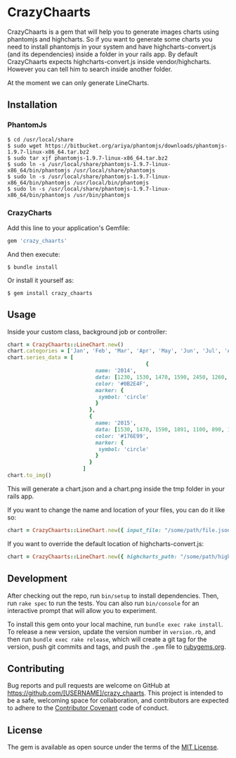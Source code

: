 # CrazyChaarts

CrazyChaarts is a gem that will help you to generate images charts using phantomjs and highcharts. So if you want to generate some charts you need to install phantomjs in your system and have highcharts-convert.js (and its dependencies) inside a folder in your rails app. By default CrazyChaarts expects highcharts-convert.js inside vendor/highcharts. However you can tell him to search inside another folder.

At the moment we can only generate LineCharts.

## Installation

### PhantomJs

    $ cd /usr/local/share
    $ sudo wget https://bitbucket.org/ariya/phantomjs/downloads/phantomjs-1.9.7-linux-x86_64.tar.bz2
    $ sudo tar xjf phantomjs-1.9.7-linux-x86_64.tar.bz2
    $ sudo ln -s /usr/local/share/phantomjs-1.9.7-linux-x86_64/bin/phantomjs /usr/local/share/phantomjs
    $ sudo ln -s /usr/local/share/phantomjs-1.9.7-linux-x86_64/bin/phantomjs /usr/local/bin/phantomjs
    $ sudo ln -s /usr/local/share/phantomjs-1.9.7-linux-x86_64/bin/phantomjs /usr/bin/phantomjs

### CrazyCharts

Add this line to your application's Gemfile:

```ruby
gem 'crazy_chaarts'
```

And then execute:

    $ bundle install

Or install it yourself as:

    $ gem install crazy_chaarts

## Usage

Inside your custom class, background job or controller:

```ruby
chart = CrazyChaarts::LineChart.new()
chart.categories = ['Jan', 'Feb', 'Mar', 'Apr', 'May', 'Jun', 'Jul', 'Ago', 'Sep', 'Oct', 'Nov', 'Dec']
chart.series_data = [
											{
		                    name: '2014',
		                    data: [1230, 1530, 1470, 1590, 2450, 1260, 1850, 1260, 1620, 1320, 1470, 1840],
		                    color: '#0B2E4F',
		                    marker: {
		                     symbol: 'circle'
		                    }
		                  },
		                  {
		                    name: '2015',
		                    data: [1530, 1470, 1590, 1891, 1100, 890, 1250, 1470, 1860, 1230, 1320, 2200],
		                    color: '#176E99',
		                    marker: {
		                     symbol: 'circle'
		                    }
		                  }
		                ]
chart.to_img()
```

This will generate a chart.json and a chart.png inside the tmp folder in your rails app.

If you want to change the name and location of your files, you can do it like so:

```ruby
chart = CrazyChaarts::LineChart.new({ input_file: "/some/path/file.json", output_file: "/some/path/file.png" })
```

If you want to override the default location of highcharts-convert.js:

```ruby
chart = CrazyChaarts::LineChart.new({ highcharts_path: "/some/path/highcharts-convert.js" })
```

## Development

After checking out the repo, run `bin/setup` to install dependencies. Then, run `rake spec` to run the tests. You can also run `bin/console` for an interactive prompt that will allow you to experiment.

To install this gem onto your local machine, run `bundle exec rake install`. To release a new version, update the version number in `version.rb`, and then run `bundle exec rake release`, which will create a git tag for the version, push git commits and tags, and push the `.gem` file to [rubygems.org](https://rubygems.org).

## Contributing

Bug reports and pull requests are welcome on GitHub at https://github.com/[USERNAME]/crazy_chaarts. This project is intended to be a safe, welcoming space for collaboration, and contributors are expected to adhere to the [Contributor Covenant](contributor-covenant.org) code of conduct.


## License

The gem is available as open source under the terms of the [MIT License](http://opensource.org/licenses/MIT).

